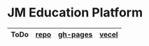 # JM Education Platform

| **ToDo** | [repo](https://github.com/SaniRouke/todo-React) | [gh-pages](https://sanirouke.github.io/todo-React/) | [vecel](https://todo.sanirouke.vercel.app/) |
| -------- | :---------------------------------------------: | :-------------------------------------------------: | :-----------------------------------------: |

